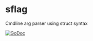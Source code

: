 sflag
=====

Cmdline arg parser using struct syntax

[![GoDoc](http://godoc.org/github.com/LDCS/sflag?status.png)](http://godoc.org/github.com/LDCS/sflag)
